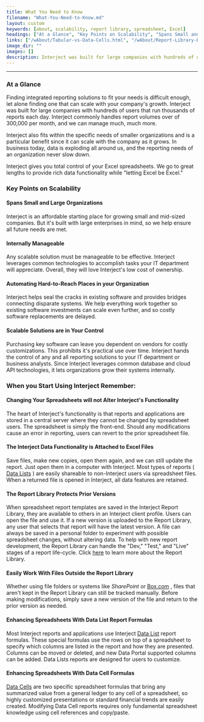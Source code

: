 ```yaml
---
title: What You Need to Know
filename: "What-You-Need-to-Know.md"
layout: custom
keywords: [about, scalability, report library, spreadsheet, Excel]
headings: ["At a Glance", "Key Points on Scalability", "Spans Small and Large Organizations", "Internally Manageable", "Automating Hard-to-Reach Places in your Organization", "Scalable Solutions are in Your Control", "When you Start Using Interject Remember:", "Changing Your Spreadsheets will not Alter Interject's Functionality", "The Interject Data Functionality is Attached to Excel Files", "The Report Library Protects Prior Versions", "Easily Work With Files Outside the Report Library", "Enhancing Spreadsheets With Data List Report Formulas", "Enhancing Spreadsheets With Data Cell Formulas"]
links: ["/wAbout/Tabular-vs-Data-Cells.html", "/wAbout/Report-Library-Basics.html", "http://Box.com", "/wAbout/Tabular-vs-Data-Cells.html", "Tabular-vs-Data-Cells.html"]
image_dir: ""
images: []
description: Interject was built for large companies with hundreds of users that run thousands of reports each day. Interject commonly handles report volumes over of 300,000 per month, and we can manage much, much more.
---
```

* * *

### At a Glance

Finding integrated reporting solutions to fit your needs is difficult enough, let alone finding one that can scale with your company's growth. Interject was built for large companies with hundreds of users that run thousands of reports each day. Interject commonly handles report volumes over of 300,000 per month, and we can manage much, much more.

Interject also fits within the specific needs of smaller organizations and is a particular benefit since it can scale with the company as it grows. In business today, data is exploding all around us, and the reporting needs of an organization never slow down.

Interject gives you total control of your Excel spreadsheets. We go to great lengths to provide rich data functionality while "letting Excel be Excel."

### Key Points on Scalability

#### Spans Small and Large Organizations

Interject is an affordable starting place for growing small and mid-sized companies. But it's built with large enterprises in mind, so we help ensure all future needs are met.

#### Internally Manageable

Any scalable solution must be manageable to be effective. Interject leverages common technologies to accomplish tasks your IT department will appreciate. Overall, they will love Interject's low cost of ownership.

#### Automating Hard-to-Reach Places in your Organization

Interject helps seal the cracks in existing software and provides bridges connecting disparate systems. We help everything work together so existing software investments can scale even further, and so costly software replacements are delayed.

#### Scalable Solutions are in Your Control

Purchasing key software can leave you dependent on vendors for costly customizations. This prohibits it's practical use over time. Interject hands the control of any and all reporting solutions to your IT department or business analysts. Since Interject leverages common database and cloud API technologies, it lets organizations grow their systems internally.

### When you Start Using Interject Remember:

#### Changing Your Spreadsheets will not Alter Interject's Functionality
The heart of Interject's functionality is that reports and applications are stored in a central server where they cannot be changed by spreadsheet users. The spreadsheet is simply the front-end. Should any modifications cause an error in reporting, users can revert to the prior spreadsheet file.

#### The Interject Data Functionality is Attached to Excel Files

Save files, make new copies, open them again, and we can still update the report. Just open them in a computer with Interject. Most types of reports ( [Data Lists](/wAbout/Tabular-vs-Data-Cells.html) ) are easily shareable to non-Interject users via spreadsheet files. When a returned file is opened in Interject, all data features are retained.

#### The Report Library Protects Prior Versions

When spreadsheet report templates are saved in the Interject Report Library, they are available to others in an Interject client profile. Users can open the file and use it. If a new version is uploaded to the Report Library, any user that selects that report will have the latest version. A file can always be saved in a personal folder to experiment with possible spreadsheet changes, without altering data. To help with new report development, the Report Library can handle the "Dev," "Test," and "Live" stages of a report life-cycle. Click [here](/wAbout/Report-Library-Basics.html) to learn more about the Report Library.

#### Easily Work With Files Outside the Report Library

Whether using file folders or systems like _SharePoint_ or [Box.com](http://Box.com) , files that aren't kept in the Report Library can still be tracked manually. Before making modifications, simply save a new version of the file and return to the prior version as needed.

#### Enhancing Spreadsheets With Data List Report Formulas

Most Interject reports and applications use Interject [Data List](/wAbout/Tabular-vs-Data-Cells.html) report formulas. These special formulas use the rows on top of a spreadsheet to specify which columns are listed in the report and how they are presented. Columns can be moved or deleted, and new Data Portal supported columns can be added. Data Lists reports are designed for users to customize.

#### Enhancing Spreadsheets With Data Cell Formulas

[Data Cells](Tabular-vs-Data-Cells.html) are two specific spreadsheet formulas that bring any summarized value from a general ledger to any cell of a spreadsheet, so highly customized presentations or standard financial trends are easily created. Modifying Data Cell reports requires only fundamental spreadsheet knowledge using cell references and copy/paste.

